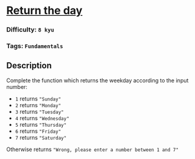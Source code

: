 # [Return the day](https://www.codewars.com/kata/59dd3ccdded72fc78b000b25)

### Difficulty: `8 kyu`

### Tags: `Fundamentals`

## Description

Complete the function which returns the weekday according to the input number:

- `1` returns `"Sunday"`
- `2` returns `"Monday"`
- `3` returns `"Tuesday"`
- `4` returns `"Wednesday"`
- `5` returns `"Thursday"`
- `6` returns `"Friday"`
- `7` returns `"Saturday"`

Otherwise returns `"Wrong, please enter a number between 1 and 7"`


